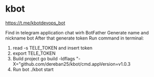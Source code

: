 # kbot

https://t.me/kbotdevops_bot

Find in telegram application chat wirh BotFather
Generate name and nickname bot
After that generate token
Run command in terminal:
1. read -s TELE_TOKEN and insert token
2. export TELE_TOKEN
3. Build project go build -ldflags "-X="github.com/dereban25/kbot/cmd.appVersion=v1.0.3
4. Run bot ./kbot start